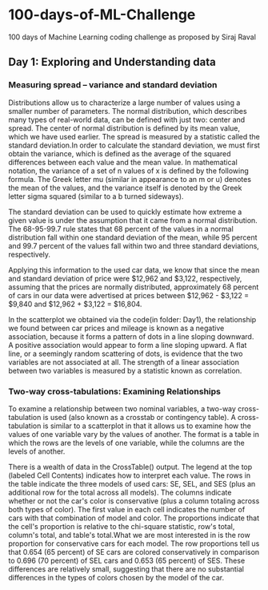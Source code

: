 # 100-days-of-ML-Challenge
100 days of Machine Learning coding challenge as proposed by Siraj Raval

## Day 1: Exploring and Understanding data

### Measuring spread – variance and standard deviation

Distributions allow us to characterize a large number of values using a smaller number of parameters. The normal distribution, which describes many types of real-world data, can be defined with just two: center and spread. The center of normal distribution is defined by its mean value, which we have used earlier. The spread is measured by a statistic called the standard deviation.In order to calculate the standard deviation, we must first obtain the variance, which is defined as the average of the squared differences between each value and the mean value. In mathematical notation, the variance of a set of n values of x is defined by the following formula. The Greek letter mu (similar in appearance to an m or u) denotes the mean of the values, and the variance itself is denoted by the Greek letter sigma squared (similar to a b turned sideways).

The standard deviation can be used to quickly estimate how extreme a given value is under the assumption that it came from a normal distribution. The 68-95-99.7 rule states that 68 percent of the values in a normal distribution fall within one standard deviation of the mean, while 95 percent and 99.7 percent of the values fall within two and three standard deviations, respectively. 

Applying this information to the used car data, we know that since the mean and standard deviation of price were $12,962 and $3,122, respectively, assuming that the prices are normally distributed, approximately 68 percent of cars in our data were advertised at prices between $12,962 - $3,122 = $9,840 and $12,962 + $3,122 = $16,804.

In the scatterplot we obtained via the code(in folder: Day1), the relationship we found between car prices and mileage is known as a negative association, because it forms a pattern of dots in a line sloping downward. A positive association would appear to form a line sloping upward. A flat line, or a seemingly random scattering of dots, is evidence that the two variables are not associated at all. The strength of a linear association between two variables is measured by a statistic known as correlation.

### Two-way cross-tabulations: Examining Relationships

To examine a relationship between two nominal variables, a two-way cross-tabulation is used (also known as a crosstab or contingency table). A cross-tabulation is similar to a scatterplot in that it allows us to examine how the values of one variable vary by the values of another. The format is a table in which the rows are the levels of one variable, while the columns are the levels of another.

There is a wealth of data in the CrossTable() output. The legend at the top (labeled Cell Contents) indicates how to interpret each value. The rows in the table indicate the three models of used cars: SE, SEL, and SES (plus an additional row for the total across all models). The columns indicate whether or not the car's color is conservative (plus a column totaling across both types of color). The first value in each cell indicates the number of cars with that combination of model and color. The proportions indicate that the cell's proportion is relative to the chi-square statistic, row's total, column's total, and table's total.What we are most interested in is the row proportion for conservative cars for each model. The row proportions tell us that 0.654 (65 percent) of SE cars are colored conservatively in comparison to 0.696 (70 percent) of SEL cars and 0.653 (65 percent) of SES. These differences are relatively small, suggesting that there are no substantial differences in the types of colors chosen by the model of the car.
